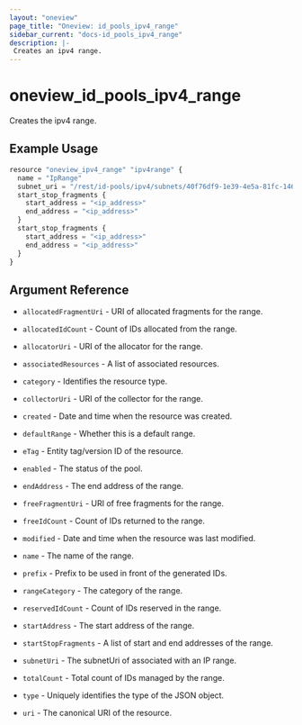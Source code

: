 ```yaml
---
layout: "oneview"
page_title: "Oneview: id_pools_ipv4_range"
sidebar_current: "docs-id_pools_ipv4_range"
description: |-
 Creates an ipv4 range.
---
```


# oneview\_id\_pools\_ipv4\_range

Creates the ipv4 range.

## Example Usage

```js
resource "oneview_ipv4_range" "ipv4range" {
  name = "IpRange"
  subnet_uri = "/rest/id-pools/ipv4/subnets/40f76df9-1e39-4e5a-81fc-14614efea5e8"
  start_stop_fragments {
    start_address = "<ip_address>"
    end_address = "<ip_address>"
  }
  start_stop_fragments {
    start_address = "<ip_address>"
    end_address = "<ip_address>"
  }
}
```

## Argument Reference

* `allocatedFragmentUri` - URI of allocated fragments for the range.

* `allocatedIdCount` - Count of IDs allocated from the range.

* `allocatorUri` - URI of the allocator for the range.

* `associatedResources` - A list of associated resources.

* `category` - Identifies the resource type.

* `collectorUri` - URI of the collector for the range.

* `created` - Date and time when the resource was created.

* `defaultRange` - Whether this is a default range.

* `eTag` - Entity tag/version ID of the resource.

* `enabled` - The status of the pool.

* `endAddress` - The end address of the range.

* `freeFragmentUri` - URI of free fragments for the range.

* `freeIdCount` - Count of IDs returned to the range.

* `modified` - Date and time when the resource was last modified.

* `name` - The name of the range.

* `prefix` - Prefix to be used in front of the generated IDs.

* `rangeCategory` - The category of the range.

* `reservedIdCount` - Count of IDs reserved in the range.

* `startAddress` - The start address of the range.

* `startStopFragments` - A list of start and end addresses of the range.

* `subnetUri` - The subnetUri of associated with an IP range.

* `totalCount` - Total count of IDs managed by the range.

* `type` - Uniquely identifies the type of the JSON object.

* `uri` - The canonical URI of the resource.
